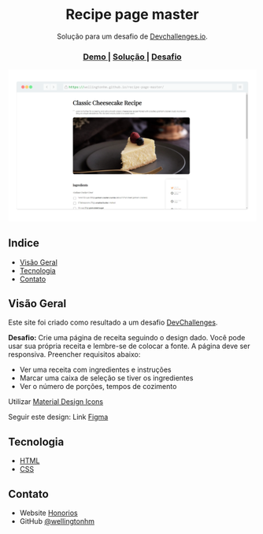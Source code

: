 <h1 align="center">Recipe page master</h1>

<div align="center">
   Solução para um desafio de  <a href="http://devchallenges.io" target="_blank">Devchallenges.io</a>.
</div>

<div align="center">
  <h3>
    <a href="https://wellingtonhm.github.io/recipe-page-master/">
      Demo
    </a>
    <span> | </span>
    <a href="https://github.com/wellingtonhm/recipe-page-master">
      Solução
    </a>
    <span> | </span>
    <a href="https://devchallenges.io/challenges/OEKdUZ6xs0h99C38XVht">
      Desafio
    </a>
  </h3>
</div>

<!-- TABLE OF CONTENTS -->

![screenshot](https://raw.githubusercontent.com/wellingtonhm/recipe-page-master/master/src/recipe-page-master.png)

## Indice

- [Visão Geral](#visão-geral)
- [Tecnologia](#tecnologia)
- [Contato](#contato)

## Visão Geral

Este site foi criado como resultado a um desafio [DevChallenges](https://devchallenges.io/challenges).

**Desafio:** Crie uma página de receita seguindo o design dado. Você pode usar sua própria receita e lembre-se de colocar a fonte. A página deve ser responsiva. Preencher requisitos abaixo:

- Ver uma receita com ingredientes e instruções
- Marcar uma caixa de seleção se tiver os ingredientes
- Ver o número de porções, tempos de cozimento

Utilizar [Material Design Icons](https://google.github.io/material-design-icons/) 

Seguir este design: Link [Figma](https://www.figma.com/file/2jVBTSKeCYF0dIN6fi0stX) 

## Tecnologia

- [HTML](https://developer.mozilla.org/pt-BR/docs/Web/HTML)
- [CSS](https://developer.mozilla.org/pt-BR/docs/Web/CSS)

## Contato

- Website [Honorios](https://honorios.com.br)
- GitHub [@wellingtonhm](https://github.com/wellingtonhm)
